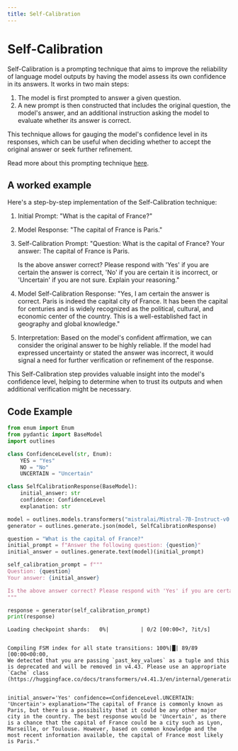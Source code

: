 ```yaml
---
title: Self-Calibration
---
```


# Self-Calibration


Self-Calibration is a prompting technique that aims to improve the reliability of language model outputs by having the model assess its own confidence in its answers. It works in two main steps:

1. The model is first prompted to answer a given question.
2. A new prompt is then constructed that includes the original question, the model's answer, and an additional instruction asking the model to evaluate whether its answer is correct.

This technique allows for gauging the model's confidence level in its responses, which can be useful when deciding whether to accept the original answer or seek further refinement.
    
Read more about this prompting technique [here](https://arxiv.org/abs/2406.06608).

## A worked example


Here's a step-by-step implementation of the Self-Calibration technique:

1. Initial Prompt:
   "What is the capital of France?"

2. Model Response:
   "The capital of France is Paris."

3. Self-Calibration Prompt:
   "Question: What is the capital of France?
    Your answer: The capital of France is Paris.
    
    Is the above answer correct? Please respond with 'Yes' if you are certain the answer is correct, 'No' if you are certain it is incorrect, or 'Uncertain' if you are not sure. Explain your reasoning."

4. Model Self-Calibration Response:
   "Yes, I am certain the answer is correct. Paris is indeed the capital city of France. It has been the capital for centuries and is widely recognized as the political, cultural, and economic center of the country. This is a well-established fact in geography and global knowledge."

5. Interpretation:
   Based on the model's confident affirmation, we can consider the original answer to be highly reliable. If the model had expressed uncertainty or stated the answer was incorrect, it would signal a need for further verification or refinement of the response.

This Self-Calibration step provides valuable insight into the model's confidence level, helping to determine when to trust its outputs and when additional verification might be necessary.
    
## Code Example





```python
from enum import Enum
from pydantic import BaseModel
import outlines

class ConfidenceLevel(str, Enum):
    YES = "Yes"
    NO = "No"
    UNCERTAIN = "Uncertain"

class SelfCalibrationResponse(BaseModel):
    initial_answer: str
    confidence: ConfidenceLevel
    explanation: str

model = outlines.models.transformers("mistralai/Mistral-7B-Instruct-v0.1", device="cuda")
generator = outlines.generate.json(model, SelfCalibrationResponse)

question = "What is the capital of France?"
initial_prompt = f"Answer the following question: {question}"
initial_answer = outlines.generate.text(model)(initial_prompt)

self_calibration_prompt = f"""
Question: {question}
Your answer: {initial_answer}

Is the above answer correct? Please respond with 'Yes' if you are certain the answer is correct, 'No' if you are certain it is incorrect, or 'Uncertain' if you are not sure. Explain your reasoning.
"""

response = generator(self_calibration_prompt)
print(response)
```


    Loading checkpoint shards:   0%|          | 0/2 [00:00<?, ?it/s]


    Compiling FSM index for all state transitions: 100%|█| 89/89 [00:00<00:00, 
    We detected that you are passing `past_key_values` as a tuple and this is deprecated and will be removed in v4.43. Please use an appropriate `Cache` class (https://huggingface.co/docs/transformers/v4.41.3/en/internal/generation_utils#transformers.Cache)


    initial_answer='Yes' confidence=<ConfidenceLevel.UNCERTAIN: 'Uncertain'> explanation="The capital of France is commonly known as Paris, but there is a possibility that it could be any other major city in the country. The best response would be 'Uncertain', as there is a chance that the capital of France could be a city such as Lyon, Marseille, or Toulouse. However, based on common knowledge and the most recent information available, the capital of France most likely is Paris."

